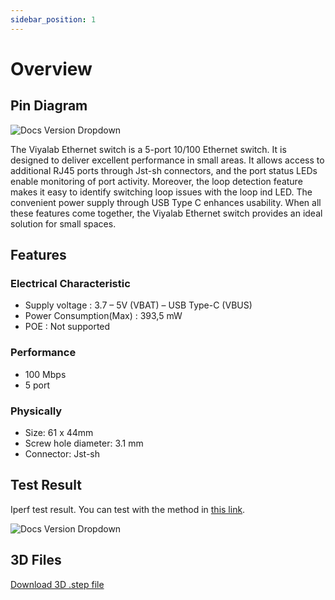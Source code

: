 ```yaml
---
sidebar_position: 1
---
```


# Overview

## Pin Diagram

![Docs Version Dropdown](https://viyalab.com/wp-content/uploads/2023/07/EthernetSwitch100.webp)

The Viyalab Ethernet switch is a 5-port 10/100 Ethernet switch. It is designed to deliver excellent performance in small areas. It allows access to additional RJ45 ports through Jst-sh connectors, and the port status LEDs enable monitoring of port activity. Moreover, the loop detection feature makes it easy to identify switching loop issues with the loop ind LED. The convenient power supply through USB Type C enhances usability. When all these features come together, the Viyalab Ethernet switch provides an ideal solution for small spaces.

## Features

### Electrical Characteristic

- Supply voltage : 3.7 – 5V (VBAT) – USB Type-C (VBUS)
- Power Consumption(Max) : 393,5 mW
- POE : Not supported

### Performance

- 100 Mbps
- 5 port

### Physically

- Size: 61 x 44mm
- Screw hole diameter: 3.1 mm
- Connector: Jst-sh

## Test Result

Iperf test result. You can test with the method in [this link](https://www.tp-link.com/tr/support/faq/2408/).

![Docs Version Dropdown](https://viyalab.com/wp-content/uploads/2023/07/Switchtest.webp)

## 3D Files

[Download 3D .step file](https://drive.google.com/uc?export=download&id=1A_va0NSuURz7Utjz5EJtXm5IVwEPn9ly)